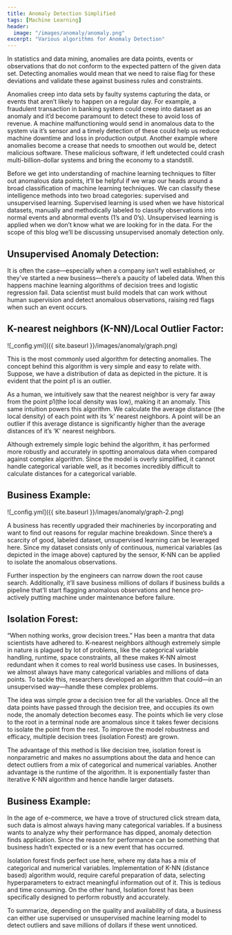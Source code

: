 ```yaml
---
title: Anomaly Detection Simplified
tags: [Machine Learning]
header:
  image: "/images/anomaly/anomaly.png"
excerpt: "Various algorithms for Anomaly Detection"
---
```


In statistics and data mining, anomalies are data points, events or observations that do not conform to the expected pattern of the given data set. Detecting anomalies would mean that we need to raise flag for these deviations and validate these against business rules and constraints.

Anomalies creep into data sets by faulty systems capturing the data, or events that aren’t likely to happen on a regular day. For example, a fraudulent transaction in banking system could creep into dataset as an anomaly and it’d become paramount to detect these to avoid loss of revenue. A machine malfunctioning would send in anomalous data to the system via it’s sensor and a timely detection of these could help us reduce machine downtime and loss in production output. Another example where anomalies become a crease that needs to smoothen out would be, detect malicious software. These malicious software, if left undetected could crash multi-billion-dollar systems and bring the economy to a standstill.

Before we get into understanding of machine learning techniques to filter out anomalous data points, it’ll be helpful if we wrap our heads around a broad classification of machine learning techniques. We can classify these intelligence methods into two broad categories: supervised and unsupervised learning. Supervised learning is used when we have historical datasets, manually and methodically labeled to classify observations into normal events and abnormal events (1’s and 0’s). Unsupervised learning is applied when we don’t know what we are looking for in the data. For the scope of this blog we’ll be discussing unsupervised anomaly detection only.

## Unsupervised Anomaly Detection:

It is often the case—especially when a company isn’t well established, or they’ve started a new business—there’s a paucity of labeled data. When this happens machine learning algorithms of decision trees and logistic regression fail. Data scientist must build models that can work without human supervision and detect anomalous observations, raising red flags when such an event occurs.

## K-nearest neighbors (K-NN)/Local Outlier Factor:

![_config.yml]({{ site.baseurl }}/images/anomaly/graph.png)

This is the most commonly used algorithm for detecting anomalies. The concept behind this algorithm is very simple and easy to relate with. Suppose, we have a distribution of data as depicted in the picture. It is evident that the point p1 is an outlier.

As a human, we intuitively saw that the nearest neighbor is very far away from the point p1(the local density was low), making it an anomaly. This same intuition powers this algorithm. We calculate the average distance (the local density) of each point with its ‘k’ nearest neighbors. A point will be an outlier if this average distance is significantly higher than the average distances of it’s ‘K’ nearest neighbors.

Although extremely simple logic behind the algorithm, it has performed more robustly and accurately in spotting anomalous data when compared against complex algorithm. Since the model is overly simplified, it cannot handle categorical variable well, as it becomes incredibly difficult to calculate distances for a categorical variable.

## Business Example:

![_config.yml]({{ site.baseurl }}/images/anomaly/graph-2.png)

A business has recently upgraded their machineries by incorporating and want to find out reasons for regular machine breakdown. Since there’s a scarcity of good, labeled dataset, unsupervised learning can be leveraged here. Since my dataset consists only of continuous, numerical variables (as depicted in the image above) captured by the sensor, K-NN can be applied to isolate the anomalous observations.

Further inspection by the engineers can narrow down the root cause search. Additionally, it’ll save business millions of dollars if business builds a pipeline that’ll start flagging anomalous observations and hence pro-actively putting machine under maintenance before failure.

## Isolation Forest:

“When nothing works, grow decision trees.” Has been a mantra that data scientists have adhered to. K-nearest neighbors although extremely simple in nature is plagued by lot of problems, like the categorical variable handling, runtime, space constraints, all these makes K-NN almost redundant when it comes to real world business use cases. In businesses, we almost always have many categorical variables and millions of data points. To tackle this, researchers developed an algorithm that could—in an unsupervised way—handle these complex problems.

The idea was simple grow a decision tree for all the variables. Once all the data points have passed through the decision tree, and occupies its own node, the anomaly detection becomes easy. The points which lie very close to the root in a terminal node are anomalous since it takes fewer decisions to isolate the point from the rest. To improve the model robustness and efficacy, multiple decision trees (isolation Forest) are grown.

The advantage of this method is like decision tree, isolation forest is nonparametric and makes no assumptions about the data and hence can detect outliers from a mix of categorical and numerical variables. Another advantage is the runtime of the algorithm. It is exponentially faster than iterative K-NN algorithm and hence handle larger datasets.

## Business Example:

In the age of e-commerce, we have a trove of structured click stream data, such data is almost always having many categorical variables. If a business wants to analyze why their performance has dipped, anomaly detection finds application. Since the reason for performance can be something that business hadn’t expected or is a new event that has occurred.

Isolation forest finds perfect use here, where my data has a mix of categorical and numerical variables. Implementation of K-NN (distance based) algorithm would, require careful preparation of data, selecting hyperparameters to extract meaningful information out of it. This is tedious and time consuming. On the other hand, Isolation forest has been specifically designed to perform robustly and accurately.

To summarize, depending on the quality and availability of data, a business can either use supervised or unsupervised machine learning model to detect outliers and save millions of dollars if these went unnoticed.

